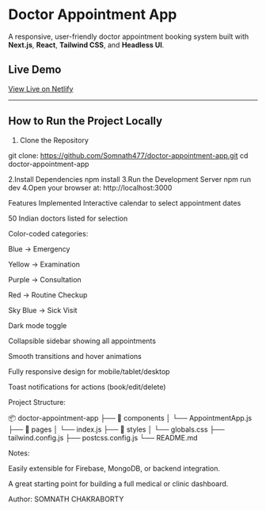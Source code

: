 #  Doctor Appointment App

A responsive, user-friendly doctor appointment booking system built with **Next.js**, **React**, **Tailwind CSS**, and **Headless UI**.

##  Live Demo

[ View Live on Netlify](https://doctorsappointmentapp.netlify.app/)

---

## How to Run the Project Locally

1. Clone the Repository

git clone: https://github.com/Somnath477/doctor-appointment-app.git
cd doctor-appointment-app

2.Install Dependencies
  npm install
3.Run the Development Server
 npm run dev
4.Open your browser at:
 http://localhost:3000

Features Implemented
 Interactive calendar to select appointment dates

 50 Indian doctors listed for selection

 Color-coded categories:

  Blue → Emergency

  Yellow → Examination

  Purple → Consultation

  Red → Routine Checkup

  Sky Blue → Sick Visit

 Dark mode toggle

 Collapsible sidebar showing all appointments

Smooth transitions and hover animations

Fully responsive design for mobile/tablet/desktop

Toast notifications for actions (book/edit/delete)


Project Structure:

📦 doctor-appointment-app
├── 📁 components
│   └── AppointmentApp.js
├── 📁 pages
│   └── index.js
├── 📁 styles
│   └── globals.css
├── tailwind.config.js
├── postcss.config.js
└── README.md


Notes:

Easily extensible for Firebase, MongoDB, or backend integration.

A great starting point for building a full medical or clinic dashboard.



Author:
SOMNATH CHAKRABORTY

